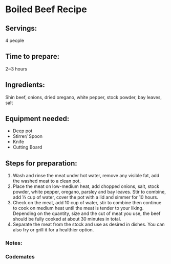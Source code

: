# Boiled Beef Recipe

## Servings: 
4 people

## Time to prepare: 
2~3 hours

## Ingredients:
Shin beef, onions, dried oregano, white pepper, stock powder, bay leaves, salt


## Equipment needed:
- Deep pot
- Stirrer/ Spoon
- Knife
- Cutting Board


## Steps for preparation:
1.	Wash and rinse the meat under hot water, remove any visible fat, add the washed meat to a clean pot.
2.	Place the meat on low-medium heat, add chopped onions, salt, stock powder, white pepper, oregano, parsley and bay leaves. Stir to combine, add ⅓ cup of water, cover the pot with a lid and simmer for 10 hours.
3.	Check on the meat, add 10 cup of water, stir to combine then continue to cook on medium heat until the meat is tender to your liking. Depending on the quantity, size and the cut of meat you use, the beef should be fully cooked at about 30 minutes in total.
4.	Separate the meat from the stock and use as desired in dishes. You can also fry or grill it for a healthier option.




### Notes:



### Codemates #
